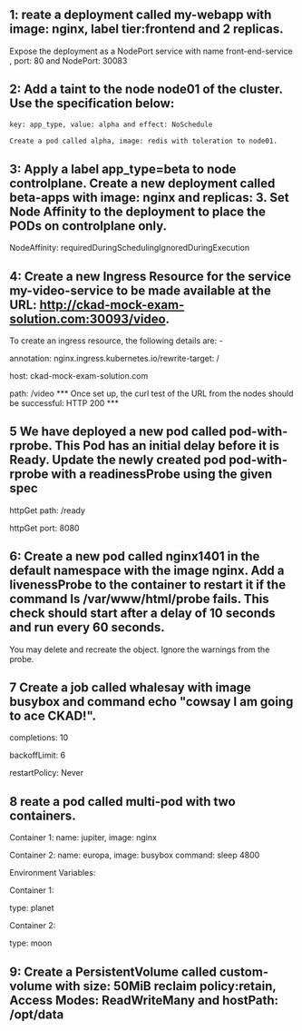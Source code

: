 ## 1: reate a deployment called my-webapp with image: nginx, label tier:frontend and 2 replicas. 
Expose the deployment as a NodePort service with name front-end-service , port: 80 and NodePort: 30083

## 2: Add a taint to the node node01 of the cluster. Use the specification below:
```bash
key: app_type, value: alpha and effect: NoSchedule

Create a pod called alpha, image: redis with toleration to node01.
```

## 3: Apply a label app_type=beta to node controlplane. Create a new deployment called beta-apps with image: nginx and replicas: 3. Set Node Affinity to the deployment to place the PODs on controlplane only.

NodeAffinity: requiredDuringSchedulingIgnoredDuringExecution

## 4: Create a new Ingress Resource for the service my-video-service to be made available at the URL: http://ckad-mock-exam-solution.com:30093/video.

To create an ingress resource, the following details are: -

annotation: nginx.ingress.kubernetes.io/rewrite-target: /

host: ckad-mock-exam-solution.com

path: /video
*** Once set up, the curl test of the URL from the nodes should be successful: HTTP 200 ***

## 5 We have deployed a new pod called pod-with-rprobe. This Pod has an initial delay before it is Ready. Update the newly created pod pod-with-rprobe with a readinessProbe using the given spec

httpGet path: /ready

httpGet port: 8080

## 6: Create a new pod called nginx1401 in the default namespace with the image nginx. Add a livenessProbe to the container to restart it if the command ls /var/www/html/probe fails. This check should start after a delay of 10 seconds and run every 60 seconds.

You may delete and recreate the object. Ignore the warnings from the probe.

## 7 Create a job called whalesay with image busybox and command echo "cowsay I am going to ace CKAD!".

completions: 10

backoffLimit: 6

restartPolicy: Never

## 8 reate a pod called multi-pod with two containers.

Container 1:
name: jupiter, image: nginx

Container 2:
name: europa, image: busybox
command: sleep 4800

Environment Variables:

Container 1:

type: planet

Container 2:

type: moon

## 9: Create a PersistentVolume called custom-volume with size: 50MiB reclaim policy:retain, Access Modes: ReadWriteMany and hostPath: /opt/data
